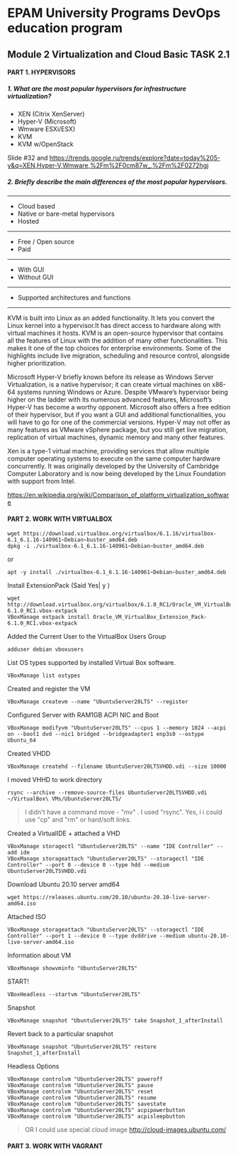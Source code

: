 # EPAM University Programs DevOps education program

## Module 2 Virtualization and Cloud Basic TASK 2.1
#### PART 1. HYPERVISORS

##### 1.	What are the most popular hypervisors for infrastructure virtualization?

* XEN (Citrix XenServer)
* Hyper-V (Microsoft)
* Wmware ESXi/ESX)
* KVM
* KVM w/OpenStack

Slide #32  and
https://trends.google.ru/trends/explore?date=today%205-y&q=XEN,Hyper-V,Wmware,%2Fm%2F0cm87w_,%2Fm%2F0272hgj

##### 2.	Briefly describe the main differences of the most popular hypervisors.
---
* Cloud based
* Native or bare-metal hypervisors
* Hosted
---
* Free / Open source
* Paid
---
* With GUI
* Without GUI
---
* Supported architectures and functions
---
KVM is built into Linux as an added functionality. It lets you convert the Linux kernel into a hypervisor.It has direct access to hardware along with virtual machines it hosts. KVM is an open-source hypervisor that contains all the features of Linux with the addition of many other functionalities. This makes it one of the top choices for enterprise environments. Some of the highlights include live migration, scheduling and resource control, alongside higher prioritization.

Microsoft Hyper-V briefly known before its release as Windows Server Virtualization, is a native hypervisor; it can create virtual machines on x86-64 systems running Windows or Azure.
Despite VMware’s hypervisor being higher on the ladder with its numerous advanced features, Microsoft’s Hyper-V has become a worthy opponent. Microsoft also offers a free edition of their hypervisor, but if you want a GUI and additional functionalities, you will have to go for one of the commercial versions. Hyper-V may not offer as many features as VMware vSphere package, but you still get live migration, replication of virtual machines, dynamic memory and many other features.

Xen is a type-1 virtual machine, providing services that allow multiple computer operating systems to execute on the same computer hardware concurrently. It was originally developed by the University of Cambridge Computer Laboratory and is now being developed by the Linux Foundation with support from Intel. 

https://en.wikipedia.org/wiki/Comparison_of_platform_virtualization_software



#### PART 2. WORK WITH VIRTUALBOX

```
wget https://download.virtualbox.org/virtualbox/6.1.16/virtualbox-6.1_6.1.16-140961~Debian~buster_amd64.deb
dpkg -i ./virtualbox-6.1_6.1.16-140961~Debian~buster_amd64.deb
```
or
```
apt -y install ./virtualbox-6.1_6.1.16-140961~Debian~buster_amd64.deb
```
Install ExtensionPack (Said Yes| y )
```
wget http://download.virtualbox.org/virtualbox/6.1.0_RC1/Oracle_VM_VirtualBox_Extension_Pack-6.1.0_RC1.vbox-extpack
VBoxManage extpack install Oracle_VM_VirtualBox_Extension_Pack-6.1.0_RC1.vbox-extpack
```


Added the Current User to the VirtualBox Users Group
```
adduser debian vboxusers
```
List OS types supported by installed Virtual Box software.
```
VBoxManage list ostypes
```
Created and register the VM
```
VBoxManage createvm --name "UbuntuServer20LTS" --register
```

Configured Server with RAM1GB ACPI NIC and Boot
```
VBoxManage modifyvm "UbuntuServer20LTS" --cpus 1 --memory 1024 --acpi on --boot1 dvd --nic1 bridged --bridgeadapter1 enp3s0 --ostype Ubuntu_64
```
Created VHDD
```
VBoxManage createhd --filename UbuntuServer20LTSVHDD.vdi --size 10000
```

I moved VHHD to work directory
```
rsync --archive --remove-source-files UbuntuServer20LTSVHDD.vdi ~/VirtualBox\ VMs/UbuntuServer20LTS/
```
> I didn't have a command move - "mv" . I used "rsync". Yes, i i could use "cp" and "rm" or hard/soft links.

Created a VirtualIDE + attached a VHD
```
VBoxManage storagectl "UbuntuServer20LTS" --name "IDE Controller" --add ide
VBoxManage storageattach "UbuntuServer20LTS" --storagectl "IDE Controller" --port 0 --device 0 --type hdd --medium UbuntuServer20LTSVHDD.vdi
```

Download Ubuntu 20.10 server amd64
```
wget https://releases.ubuntu.com/20.10/ubuntu-20.10-live-server-amd64.iso
```
Attached ISO
```
VBoxManage storageattach "UbuntuServer20LTS" --storagectl "IDE Controller" --port 1 --device 0 --type dvddrive --medium ubuntu-20.10-live-server-amd64.iso
```

Information about VM 
```
VBoxManage showvminfo "UbuntuServer20LTS"
```
START!
```
VBoxHeadless --startvm "UbuntuServer20LTS"
```
Snapshot
```
VBoxManage snapshot "UbuntuServer20LTS" take Snapshot_1_afterInstall
```
Revert back to a particular snapshot
```
VBoxManage snapshot "UbuntuServer20LTS" restore Snapshot_1_afterInstall
```
Headless Options
```
VBoxManage controlvm "UbuntuServer20LTS" poweroff
VBoxManage controlvm "UbuntuServer20LTS" pause
VBoxManage controlvm "UbuntuServer20LTS" reset
VBoxManage controlvm "UbuntuServer20LTS" resume
VBoxManage controlvm "UbuntuServer20LTS" savestate
VBoxManage controlvm "UbuntuServer20LTS" acpipowerbutton
VBoxManage controlvm "UbuntuServer20LTS" acpisleepbutton
```
> OR I could use special cloud image
http://cloud-images.ubuntu.com/
#### PART 3. WORK WITH VAGRANT



